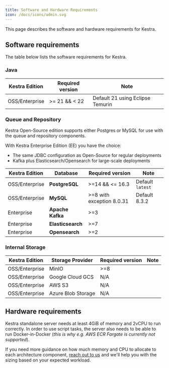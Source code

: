 ```yaml
---
title: Software and Hardware Requirements
icon: /docs/icons/admin.svg
---
```


This page describes the software and hardware requirements for Kestra.

## Software requirements

The table below lists the software requirements for Kestra.

### Java

| Kestra Edition | Required version | Note                             |
|----------------|------------------|----------------------------------|
| OSS/Enterprise | >= 21 && < 22    | Default 21 using Eclipse Temurin |

### Queue and Repository

Kestra Open-Source edition supports either Postgres or MySQL for use with the queue and repository components.

With Kestra Enterprise Edition (EE) you have the choice:
- The same JDBC configuration as Open-Source for regular deployments
- Kafka plus Elasticsearch/Opensearch for large-scale deployments

| Kestra Edition    | Database                 | Required version          | Note           |
|-------------------|--------------------------|---------------------------|----------------|
| OSS/Enterprise    | **PostgreSQL**           | >=14 && <= 16.3             | Default `latest` |
| OSS/Enterprise    | **MySQL**                | >=8 with exception 8.0.31 | Default 8.3.2  |
| Enterprise        | **Apache Kafka**         | >=3                       |                |
| Enterprise        | **Elasticsearch**        | >=7                       |                |
| Enterprise        | **Opensearch**           | >=2                       |                |

### Internal Storage

| Kestra Edition    | Storage Provider   | Required version          | Note                             |
|-------------------|--------------------|---------------------------|----------------------------------|
| OSS/Enterprise    | MinIO              | >=8                       |                                  |
| OSS/Enterprise    | Google Cloud GCS   | N/A                       |                                  |
| OSS/Enterprise    | AWS S3             | N/A                       |                                  |
| OSS/Enterprise    | Azure Blob Storage | N/A                       |                                  |


## Hardware requirements

Kestra standalone server needs at least 4GiB of memory and 2vCPU to run correctly. In order to use script tasks, the server also needs to be able to run Docker-in-Docker (_this is why e.g. AWS ECR Fargate is currently not supported_).

If you need more guidance on how much memory and CPU to allocate to each architecture component, [reach out to us](/demo) and we'll help you with the sizing based on your expected workload.

